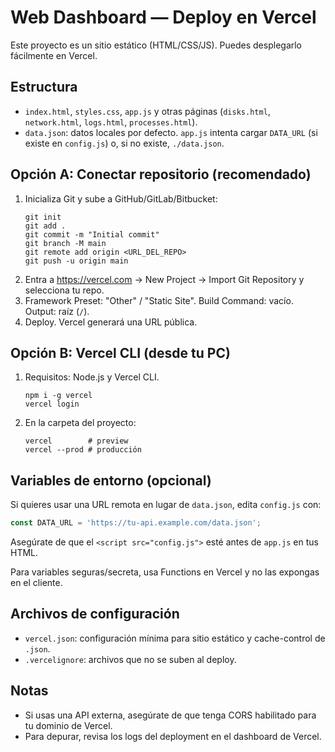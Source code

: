 # Web Dashboard — Deploy en Vercel

Este proyecto es un sitio estático (HTML/CSS/JS). Puedes desplegarlo fácilmente en Vercel.

## Estructura
- `index.html`, `styles.css`, `app.js` y otras páginas (`disks.html`, `network.html`, `logs.html`, `processes.html`).
- `data.json`: datos locales por defecto. `app.js` intenta cargar `DATA_URL` (si existe en `config.js`) o, si no existe, `./data.json`.

## Opción A: Conectar repositorio (recomendado)
1. Inicializa Git y sube a GitHub/GitLab/Bitbucket:
   ```pwsh
   git init
   git add .
   git commit -m "Initial commit"
   git branch -M main
   git remote add origin <URL_DEL_REPO>
   git push -u origin main
   ```
2. Entra a https://vercel.com → New Project → Import Git Repository y selecciona tu repo.
3. Framework Preset: "Other" / "Static Site". Build Command: vacío. Output: raíz (`/`).
4. Deploy. Vercel generará una URL pública.

## Opción B: Vercel CLI (desde tu PC)
1. Requisitos: Node.js y Vercel CLI.
   ```pwsh
   npm i -g vercel
   vercel login
   ```
2. En la carpeta del proyecto:
   ```pwsh
   vercel        # preview
   vercel --prod # producción
   ```

## Variables de entorno (opcional)
Si quieres usar una URL remota en lugar de `data.json`, edita `config.js` con:
```js
const DATA_URL = 'https://tu-api.example.com/data.json';
```
Asegúrate de que el `<script src="config.js">` esté antes de `app.js` en tus HTML.

Para variables seguras/secreta, usa Functions en Vercel y no las expongas en el cliente.

## Archivos de configuración
- `vercel.json`: configuración mínima para sitio estático y cache-control de `.json`.
- `.vercelignore`: archivos que no se suben al deploy.

## Notas
- Si usas una API externa, asegúrate de que tenga CORS habilitado para tu dominio de Vercel.
- Para depurar, revisa los logs del deployment en el dashboard de Vercel.
